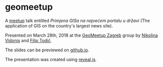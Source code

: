 # geomeetup

A [meetup](https://www.meetup.com/) talk entitled _Primjena GISa na najvećem portalu u državi_ (The application of GIS on the country's largest news site). 

Presented on March 28th, 2018 at the [GeoMeetup Zagreb](https://www.meetup.com/GeoMeetup-Zagreb/events/249037900/) group
 by [Nikolina Vidonis](https://github.com/nividonis) and [Filip Todić](https://github.com/fitodic).
 
The slides can be previewed on [github.io](https://styria-digital.github.io/geomeetup/).
 
The presentation was created using [reveal.js](https://github.com/hakimel/reveal.js/).
